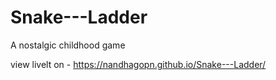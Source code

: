 # Snake---Ladder
A nostalgic childhood game



view livelt on - https://nandhagopn.github.io/Snake---Ladder/ 
